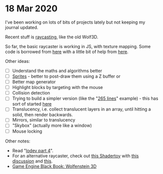 # 18 Mar 2020

I've been working on lots of bits of projects lately but not keeping my journal updated.

Recent stuff is [raycasting](https://github.com/algofoogle/sandpit/tree/master/raybox), like the old Wolf3D.

So far, the basic raycaster is working in JS, with texture mapping. Some code is borrowed from [here](https://lodev.org/cgtutor/raycasting.html) with a little bit of help from [here](https://www.playfuljs.com/a-first-person-engine-in-265-lines/).

Other ideas:

- [ ] Understand the maths and algorithms better
- [ ] [Sprites](https://lodev.org/cgtutor/raycasting3.html) - better to post-draw them using a Z buffer or 
- [ ] Better map generator
- [ ] Highlight blocks by targeting with the mouse
- [ ] Collision detection
- [ ] Trying to build a simpler version (like the "[265 lines](https://www.playfuljs.com/a-first-person-engine-in-265-lines/)" example) - this has sort of started [here](https://github.com/algofoogle/sandpit/tree/master/raybox/simple)
- [ ] Translucency, i.e. collect translucent layers in an array, until hitting a solid, then render backwards.
- [ ] Mirrors, similar to translucency
- [ ] "Skybox" (actually more like a window)
- [ ] Mouse locking

Other notes:

*   Read "[lodev part 4](https://lodev.org/cgtutor/raycasting4.html)".
*   For an alternative raycaster, check out [this Shadertoy](https://www.shadertoy.com/view/4sfGWX) with [this discussion](https://www.reddit.com/r/programming/comments/80dh2m/wolfensteins_original_rendering_engine_as_450/) and [this](https://news.ycombinator.com/item?id=16467502).
*   [Game Engine Black Book: Wolfenstein 3D](https://books.google.com.au/books?id=hel6DwAAQBAJ&pg=PA180&lpg=PA180&dq=wolf3d+column+rendering&source=bl&ots=02Rf9rWJCW&sig=ACfU3U0vvyZoGEN47h4AEcSVLHvXh5iENw&hl=en&sa=X&ved=2ahUKEwiC__Ce-qLoAhXkzDgGHdGqA3kQ6AEwA3oECGIQAQ#v=onepage&q=wolf3d%20column%20rendering&f=false)
